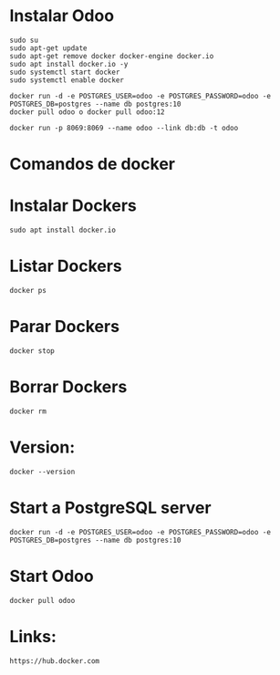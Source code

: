# Instalar Odoo
```
sudo su
sudo apt-get update
sudo apt-get remove docker docker-engine docker.io
sudo apt install docker.io -y
sudo systemctl start docker
sudo systemctl enable docker

docker run -d -e POSTGRES_USER=odoo -e POSTGRES_PASSWORD=odoo -e POSTGRES_DB=postgres --name db postgres:10
docker pull odoo o docker pull odoo:12

docker run -p 8069:8069 --name odoo --link db:db -t odoo
```

# Comandos de docker


# Instalar Dockers
```
sudo apt install docker.io
```

# Listar Dockers
```
docker ps
```

# Parar Dockers
```
docker stop
```

# Borrar Dockers
```
docker rm
```
# Version:
```
docker --version
```

# Start a PostgreSQL server
```
docker run -d -e POSTGRES_USER=odoo -e POSTGRES_PASSWORD=odoo -e POSTGRES_DB=postgres --name db postgres:10
```

# Start Odoo
```
docker pull odoo
```

# Links:
```
https://hub.docker.com
```
